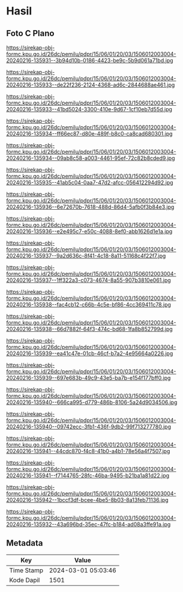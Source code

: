 # Hasil

## Foto C Plano

https://sirekap-obj-formc.kpu.go.id/26dc/pemilu/pdpr/15/06/01/20/03/1506012003004-20240216-135931--3b94d10b-0186-4423-be9c-5b9d061a71bd.jpg

https://sirekap-obj-formc.kpu.go.id/26dc/pemilu/pdpr/15/06/01/20/03/1506012003004-20240216-135933--de22f236-2124-4368-ad6c-2844688ae461.jpg

https://sirekap-obj-formc.kpu.go.id/26dc/pemilu/pdpr/15/06/01/20/03/1506012003004-20240216-135933--41bd5024-3300-410e-9d67-1cf10eb7d55d.jpg

https://sirekap-obj-formc.kpu.go.id/26dc/pemilu/pdpr/15/06/01/20/03/1506012003004-20240216-135934--ff66ec87-d80e-489f-b8c0-ca8cad680301.jpg

https://sirekap-obj-formc.kpu.go.id/26dc/pemilu/pdpr/15/06/01/20/03/1506012003004-20240216-135934--09ab8c58-a003-4461-95ef-72c82b8cded9.jpg

https://sirekap-obj-formc.kpu.go.id/26dc/pemilu/pdpr/15/06/01/20/03/1506012003004-20240216-135935--41ab5c04-0aa7-47d2-afcc-056412294d92.jpg

https://sirekap-obj-formc.kpu.go.id/26dc/pemilu/pdpr/15/06/01/20/03/1506012003004-20240216-135936--6e72670b-7618-488d-86d4-5afb0f3b84e3.jpg

https://sirekap-obj-formc.kpu.go.id/26dc/pemilu/pdpr/15/06/01/20/03/1506012003004-20240216-135936--e2e495c7-e50c-4088-8ef0-abb1626d1e1a.jpg

https://sirekap-obj-formc.kpu.go.id/26dc/pemilu/pdpr/15/06/01/20/03/1506012003004-20240216-135937--9a2d636c-8f41-4c18-8a11-51168c4f22f7.jpg

https://sirekap-obj-formc.kpu.go.id/26dc/pemilu/pdpr/15/06/01/20/03/1506012003004-20240216-135937--1ff322a3-c073-4674-8a55-907b3810e061.jpg

https://sirekap-obj-formc.kpu.go.id/26dc/pemilu/pdpr/15/06/01/20/03/1506012003004-20240216-135938--fac4cb12-c66b-4c5e-bf86-4cc369411c78.jpg

https://sirekap-obj-formc.kpu.go.id/26dc/pemilu/pdpr/15/06/01/20/03/1506012003004-20240216-135938--66d7882f-64f3-474c-bd68-1fa8b852799d.jpg

https://sirekap-obj-formc.kpu.go.id/26dc/pemilu/pdpr/15/06/01/20/03/1506012003004-20240216-135939--ea41c47e-01cb-46cf-b7a2-4e95664a0226.jpg

https://sirekap-obj-formc.kpu.go.id/26dc/pemilu/pdpr/15/06/01/20/03/1506012003004-20240216-135939--697e683b-49c9-43e5-ba7b-e154f177bff0.jpg

https://sirekap-obj-formc.kpu.go.id/26dc/pemilu/pdpr/15/06/01/20/03/1506012003004-20240216-135940--666ca995-d779-486b-8106-5a24d9034506.jpg

https://sirekap-obj-formc.kpu.go.id/26dc/pemilu/pdpr/15/06/01/20/03/1506012003004-20240216-135940--09742ecc-3fb1-436f-9db2-99f713277780.jpg

https://sirekap-obj-formc.kpu.go.id/26dc/pemilu/pdpr/15/06/01/20/03/1506012003004-20240216-135941--44cdc870-f4c8-41b0-a4b1-78e56a4f7507.jpg

https://sirekap-obj-formc.kpu.go.id/26dc/pemilu/pdpr/15/06/01/20/03/1506012003004-20240216-135941--f7144765-28fc-46ba-9495-b21ba1a81d22.jpg

https://sirekap-obj-formc.kpu.go.id/26dc/pemilu/pdpr/15/06/01/20/03/1506012003004-20240216-135942--1bccf3df-bcee-4be5-8b03-8a13feb71136.jpg

https://sirekap-obj-formc.kpu.go.id/26dc/pemilu/pdpr/15/06/01/20/03/1506012003004-20240216-135932--43a696bd-35ec-47fc-b184-ad08a3ffe91a.jpg


## Metadata

| Key        | Value               |
| ---------- | ------------------- |
| Time Stamp | 2024-03-01 05:03:46 |
| Kode Dapil | 1501                |



